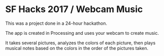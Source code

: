 # SF Hacks 2017 / Webcam Music

This was a project done in a 24-hour hackathon.  

The app is created in Processing and uses your webcam to create music.  

It takes several pictures, analyzes the colors of each picture, then plays musical notes based on the colors in the order of the pictures taken.  

